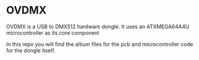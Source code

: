 # OVDMX

OVDMX is a USB to DMX512 hardware dongle. It uses an ATXMEGA64A4U microcontroller as its core component

In this repo you will find the altium files for the pcb and microcontroller code for the dongle itself.
